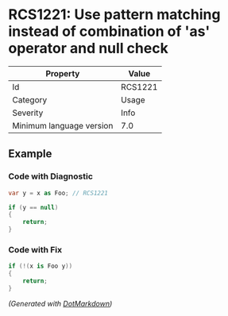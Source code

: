# RCS1221: Use pattern matching instead of combination of 'as' operator and null check

| Property                 | Value   |
| ------------------------ | ------- |
| Id                       | RCS1221 |
| Category                 | Usage   |
| Severity                 | Info    |
| Minimum language version | 7\.0    |

## Example

### Code with Diagnostic

```csharp
var y = x as Foo; // RCS1221

if (y == null)
{
    return;
}
```

### Code with Fix

```csharp
if (!(x is Foo y))
{
    return;
}
```


*\(Generated with [DotMarkdown](http://github.com/JosefPihrt/DotMarkdown)\)*